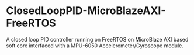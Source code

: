 # ClosedLoopPID-MicroBlazeAXI-FreeRTOS
A closed loop PID controller running on FreeRTOS on MicroBlaze AXI based soft core interfaced with a MPU-6050 Accelerometer/Gyroscope module.
